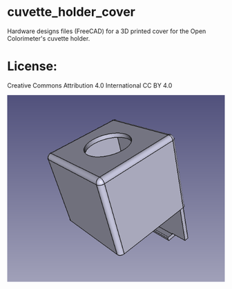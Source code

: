 # cuvette_holder_cover 

Hardware designs files (FreeCAD) for a 3D printed cover for the Open
Colorimeter's cuvette holder.

# License: 
Creative Commons Attribution 4.0 International CC BY 4.0

![screenshot](images/screenshot_1.png)




